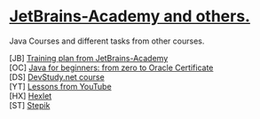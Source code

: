
# <strong><a href="https://hyperskill.org/join/5c60c124">JetBrains-Academy and others.</a></strong>

Java Courses and different tasks from other courses.

[JB] <a href="https://hyperskill.org/">Training plan from JetBrains-Academy</a> <br>
[OC] <a href="https://www.udemy.com/course/java-oca-oracle/">Java for beginners: from zero to Oracle Certificate</a> <br>
[DS]  <a href="https://www.udemy.com/user/devstudy-net/">DevStudy.net course </a> <br>
[YT]  <a href="https://www.youtube.com/channel/UCAkz1bYTFyaNa9oTFtOscCg/playlists">Lessons from YouTube </a> <br>
[HX]  <a href="https://ru.hexlet.io/">Hexlet </a> <br>
[ST]  <a href="https://stepik.org//">Stepik </a> <br>





